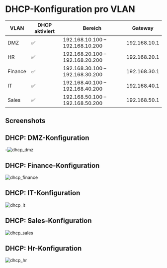 
# DHCP-Konfiguration pro VLAN

| VLAN     | DHCP aktiviert | Bereich                         | Gateway       |
|----------|----------------|----------------------------------|---------------|
| DMZ      | ✅              | 192.168.10.100 – 192.168.10.200 | 192.168.10.1  |
| HR       | ✅              | 192.168.20.100 – 192.168.20.200 | 192.168.20.1  |
| Finance  | ✅              | 192.168.30.100 – 192.168.30.200 | 192.168.30.1  |
| IT       | ✅              | 192.168.40.100 – 192.168.40.200 | 192.168.40.1  |
| Sales    | ✅              | 192.168.50.100 – 192.168.50.200 | 192.168.50.1  |

## Screenshots
## DHCP: DMZ-Konfiguration
-![dhcp_dmz](https://github.com/user-attachments/assets/53bdf6f9-dcef-4e74-bc06-c1af70f1e681)

## DHCP: Finance-Konfiguration
![dhcp_finance](https://github.com/user-attachments/assets/20b5cef0-5264-4fc2-a0c8-4fde16f285a5)

## DHCP: IT-Konfiguration
![dhcp_it](https://github.com/user-attachments/assets/9b6a331e-c3c0-498b-b827-343440a6ea09)

## DHCP: Sales-Konfiguration
![dhcp_sales](https://github.com/user-attachments/assets/11c3eef9-bacd-4139-ac5b-16d8683633cb)

## DHCP: Hr-Konfiguration
![dhcp_hr](https://github.com/user-attachments/assets/38934a5d-e21c-4111-826f-194822690194)
